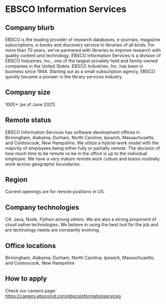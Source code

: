 # EBSCO Information Services

## Company blurb

EBSCO is the leading provider of research databases, e-journals, magazine subscriptions, e-books and discovery service to libraries of all kinds. For more than 70 years, we’ve partnered with libraries to improve research with quality content and technology. EBSCO Information Services is a division of EBSCO Industries, Inc., one of the largest privately held and family-owned companies in the United States. EBSCO Industries, Inc. has been in business since 1944. Starting out as a small subscription agency, EBSCO quickly became a pioneer in the library services industry.

## Company size

1000+ (as of June 2021)

## Remote status

EBSCO Information Services has software development offices in Birmingham, Alabama; Durham, North Carolina; Ipswich, Massachusetts; and Contoocook, New Hampshire.  We utilize a hybrid-work model with the majority of employees being either fully or partially remote. The decision of how much time to be remote vs be in the office is up to the individual employee. We have a very mature remote work culture and teams routinely work across geographic boundaries.

## Region

Current openings are for remote positions in US.

## Company technologies

C#, Java, Node, Python among others. We are also a strong proponent of cloud native technologies. We believe in using the best tool for the job and are technology needs are constantly evolving.

## Office locations

Birmingham, Alabama; Durham, North Carolina; Ipswich, Massachusetts; and Contoocook, New Hampshire

## How to apply

Check our careers page: https://careers.ebscoind.com/ebscoinformationservices
